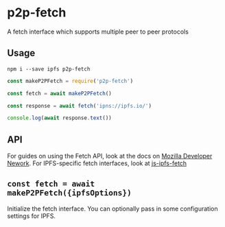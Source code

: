 # p2p-fetch
A fetch interface which supports multiple peer to peer protocols

## Usage

```
npm i --save ipfs p2p-fetch
```

```javascript
const makeP2PFetch = require('p2p-fetch')

const fetch = await makeP2PFetch()

const response = await fetch('ipns://ipfs.io/')

console.log(await response.text())
```

## API

For guides on using the Fetch API, look at the docs on [Mozilla Developer Nework](https://developer.mozilla.org/en-US/docs/Web/API/WindowOrWorkerGlobalScope/fetch).
For IPFS-specific fetch interfaces, look at [js-ipfs-fetch](https://github.com/RangerMauve/js-ipfs-fetch#readme)

## `const fetch = await makeP2PFetch({ipfsOptions})`

Initialize the fetch interface. You can optionally pass in some configuration settings for IPFS.
